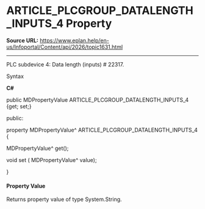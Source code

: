 # ARTICLE_PLCGROUP_DATALENGTH_INPUTS_4 Property

**Source URL:** https://www.eplan.help/en-us/Infoportal/Content/api/2026/topic1631.html

---

PLC subdevice 4: Data length (inputs) # 22317.

Syntax

**C#**



public MDPropertyValue ARTICLE_PLCGROUP_DATALENGTH_INPUTS_4 {get; set;}

public:

property MDPropertyValue^ ARTICLE_PLCGROUP_DATALENGTH_INPUTS_4 {

   MDPropertyValue^ get();

   void set (    MDPropertyValue^ value);

}


#### Property Value

Returns property value of type System.String.
